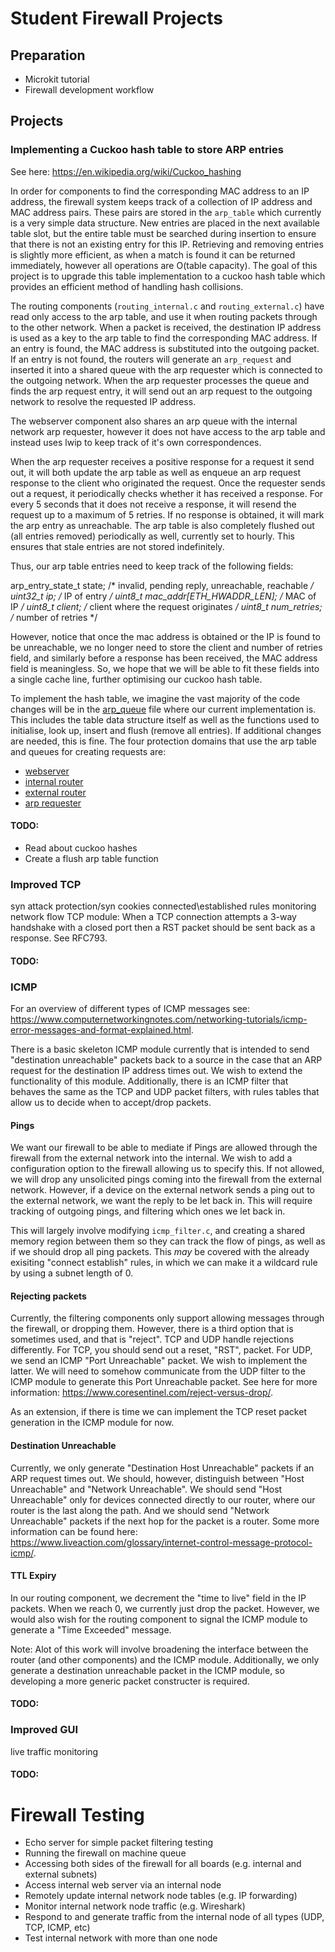 # Student Firewall Projects

## Preparation
- Microkit tutorial
- Firewall development workflow

## Projects

### Implementing a Cuckoo hash table to store ARP entries

See here: https://en.wikipedia.org/wiki/Cuckoo_hashing

In order for components to find the corresponding MAC address to an IP address, the firewall system
keeps track of a collection of IP address and MAC address pairs. These pairs are stored in the
`arp_table` which currently is a very simple data structure. New entries are placed in the next
available table slot, but the entire table must be searched during insertion to ensure that there is
not an existing entry for this IP. Retrieving and removing entries is slightly more efficient, as
when a match is found it can be returned immediately, however all operations are O(table capacity).
The goal of this project is to upgrade this table implementation to a cuckoo hash table which
provides an efficient method of handling hash collisions.

The routing components (`routing_internal.c` and `routing_external.c`) have read only access to the
arp table, and use it when routing packets through to the other network. When a packet is received,
the destination IP address is used as a key to the arp table to find the corresponding MAC address.
If an entry is found, the MAC address is substituted into the outgoing packet. If an entry is not
found, the routers will generate an `arp_request` and inserted it into a shared queue with the arp
requester which is connected to the outgoing network. When the arp requester processes the queue and
finds the arp request entry, it will send out an arp request to the outgoing network to resolve the
requested IP address.

The webserver component also shares an arp queue with the internal network arp requester, however it
does not have access to the arp table and instead uses lwip to keep track of it's own
correspondences.

When the arp requester receives a positive response for a request it send out, it will both update
the arp table as well as enqueue an arp request response to the client who originated the request.
Once the requester sends out a request, it periodically checks whether it has received a response.
For every 5 seconds that it does not receive a response, it will resend the request up to a maximum
of 5 retries. If no response is obtained, it will mark the arp entry as unreachable. The arp table
is also completely flushed out (all entries removed) periodically as well, currently set to hourly.
This ensures that stale entries are not stored indefinitely.

Thus, our arp table entries need to keep track of the following fields:

arp_entry_state_t state;                    /* invalid, pending reply, unreachable, reachable */
uint32_t ip;                                /* IP of entry */
uint8_t mac_addr[ETH_HWADDR_LEN];           /* MAC of IP */
uint8_t client;                             /* client where the request originates */
uint8_t num_retries;                        /* number of retries */

However, notice that once the mac address is obtained or the IP is found to be unreachable, we no
longer need to store the client and number of retries field, and similarly before a response has
been received, the MAC address field is meaningless. So, we hope that we will be able to fit these
fields into a single cache line, further optimising our cuckoo hash table.

To implement the hash table, we imagine the vast majority of the code changes will be in the
[arp_queue](/include/lions/firewall/arp_queue.h) file where our current implementation is. This
includes the table data structure itself as well as the functions used to initialise, look up,
insert and flush (remove all entries). If additional changes are needed, this is fine. The four
protection domains that use the arp table and queues for creating requests are:
- [webserver](/components/micropython/mpnetworkport.c)
- [internal router](/examples/firewall/routing_internal.c)
- [external router](/examples/firewall/routing_external.c)
- [arp requester](/examples/firewall/arp_requester.c)

#### TODO:
- Read about cuckoo hashes
- Create a flush arp table function


### Improved TCP
syn attack protection/syn cookies
connected\established rules
monitoring network flow
TCP module: When a TCP connection attempts a 3-way handshake with a closed port then a RST packet should be sent back as a response. See RFC793.

#### TODO:


### ICMP
For an overview of different types of ICMP messages see:
https://www.computernetworkingnotes.com/networking-tutorials/icmp-error-messages-and-format-explained.html.

There is a basic skeleton ICMP module currently that is intended to send "destination unreachable"
packets back to a source in the case that an ARP request for the destination IP address times out.
We wish to extend the functionality of this module. Additionally, there is an ICMP filter that
behaves the same as the TCP and UDP packet filters, with rules tables that allow us to decide
when to accept/drop packets.

#### Pings
We want our firewall to be able to mediate if Pings are allowed through the firewall from the external
network into the internal. We wish to add a configuration option to the firewall allowing us to specify
this. If not allowed, we will drop any unsolicited pings coming into the firewall from the external
network. However, if a device on the external network sends a ping out to the external network,
we want the reply to be let back in. This will require tracking of outgoing pings, and filtering
which ones we let back in.

This will largely involve modifying `icmp_filter.c`, and creating a shared memory region between them
so they can track the flow of pings, as well as if we should drop all ping packets. This *may*
be covered with the already exisiting "connect establish" rules, in which we can make it a wildcard
rule by using a subnet length of 0.

#### Rejecting packets
Currently, the filtering components only support allowing messages through the firewall, or dropping them.
However, there is a third option that is sometimes used, and that is "reject". TCP and UDP handle rejections
differently. For TCP, you should send out a reset, "RST", packet. For UDP, we send an ICMP "Port Unreachable"
packet. We wish to implement the latter. We will need to somehow communicate from the UDP filter to the ICMP
module to generate this Port Unreachable packet.
See here for more information: https://www.coresentinel.com/reject-versus-drop/.

As an extension, if there is time we can implement the TCP reset packet generation in the ICMP module
for now.

#### Destination Unreachable
Currently, we only generate "Destination Host Unreachable" packets if an ARP request times out. We should,
however, distinguish between "Host Unreachable" and "Network Unreachable". We should send "Host Unreachable"
only for devices connected directly to our router, where our router is the last along the path. And we should
send "Network Unreachable" packets if the next hop for the packet is a router.
Some more information can be found here: https://www.liveaction.com/glossary/internet-control-message-protocol-icmp/.

#### TTL Expiry
In our routing component, we decrement the "time to live" field in the IP packets. When we reach 0,
we currently just drop the packet. However, we would also wish for the routing component to signal
the ICMP module to generate a "Time Exceeded" message.

Note: Alot of this work will involve broadening the interface between the router (and other components)
and the ICMP module. Additionally, we only generate a destination unreachable packet in the ICMP module,
so developing a more generic packet constructer is required.

#### TODO:


### Improved GUI
live traffic monitoring

#### TODO:


# Firewall Testing
- Echo server for simple packet filtering testing
- Running the firewall on machine queue
- Accessing both sides of the firewall for all boards (e.g. internal and external subnets)
- Access internal web server via an internal node
- Remotely update internal network node tables (e.g. IP forwarding)
- Monitor internal network node traffic (e.g. Wireshark)
- Respond to and generate traffic from the internal node of all types (UDP, TCP, ICMP, etc)
- Test internal network with more than one node
